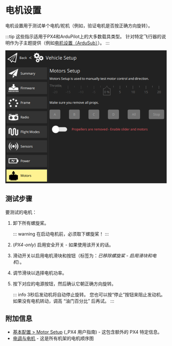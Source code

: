 # 电机设置

电机设置用于测试单个电机/舵机（例如，验证电机是否按正确方向旋转）。

:::tip
这些指示适用于PX4和ArduPilot上的大多数载具类型。
针对特定飞行器的说明作为子主题提供（例如[电机设置（ArduSub）](../setup_view/motors_ardusub.md)）。
:::

![电机测试](../../../assets/setup/Motors.png)

## 测试步骤

要测试的电机：

1. 卸下所有螺旋桨。

   ::: warning
   在启动电机前，必须取下螺旋桨！
   :::

2. (_PX4-only_) 启用安全开关 - 如果使用该开关的话。

3. 滑动开关以启用电机滑块和按钮（标签为：_已移除螺旋桨 - 启用滑块和电机_）。

4. 调节滑块以选择电机功率。

5. 按下对应的电源按钮，然后确认它朝正确方向旋转。

   ::: info
   3秒后发动机将自动停止旋转。
   您也可以按“停止”按钮来阻止发动机。
   如果没有电机转动，调高 “油门百分比” 后再试。
   :::

## 附加信息

- [基本配置 > Motor Setup](http://docs.px4.io/master/en/config/motors.html) (_PX4 用户指南) - 这包含额外的 PX4 特定信息。
- [电调与电机](https://ardupilot.org/copter/docs/connect-escs-and-motors.html#motor-order-diagrams) - 这是所有机架的电机顺序图
